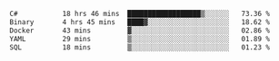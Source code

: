 <!--START_SECTION:waka-->

```txt
C#           18 hrs 46 mins  ██████████████████▒░░░░░░   73.36 %
Binary       4 hrs 45 mins   ████▓░░░░░░░░░░░░░░░░░░░░   18.62 %
Docker       43 mins         ▓░░░░░░░░░░░░░░░░░░░░░░░░   02.86 %
YAML         29 mins         ▒░░░░░░░░░░░░░░░░░░░░░░░░   01.89 %
SQL          18 mins         ▒░░░░░░░░░░░░░░░░░░░░░░░░   01.23 %
```

<!--END_SECTION:waka-->
